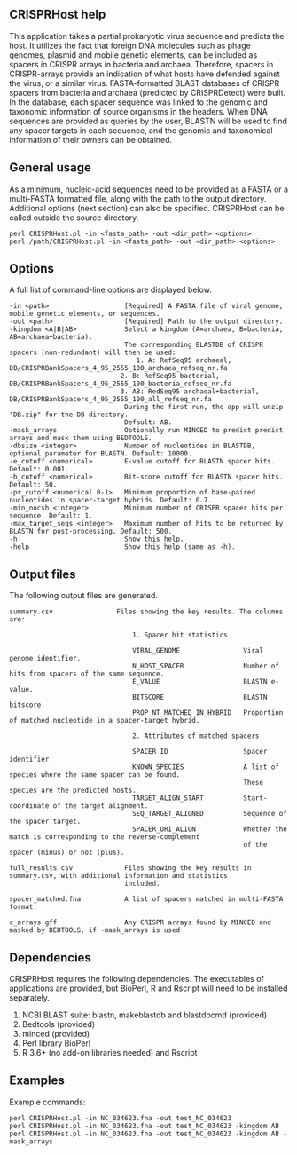 CRISPRHost help
---------------
This application takes a partial prokaryotic virus sequence and predicts the host. It utilizes the fact that foreign DNA molecules such as phage genomes, plasmid and mobile genetic elements, can be included as spacers in CRISPR arrays in bacteria and archaea. Therefore, spacers in CRISPR-arrays provide an indication of what hosts have defended against the virus, or a similar virus. FASTA-formatted BLAST databases of CRISPR spacers from bacteria and archaea (predicted by CRISPRDetect) were built. In the database, each spacer sequence was linked to the genomic and taxonomic information of source organisms in the headers. When DNA sequences are provided as queries by the user, BLASTN will be used to find any spacer targets in each sequence, and the genomic and taxonomical information of their owners can be obtained.

General usage
-------------
As a minimum, nucleic-acid sequences need to be provided as a FASTA or a multi-FASTA formatted file, along with the path to the output directory. Additional options (next section) can also be specified. CRISPRHost can be called outside the source directory.

	perl CRISPRHost.pl -in <fasta_path> -out <dir_path> <options>
	perl /path/CRISPRHost.pl -in <fasta_path> -out <dir_path> <options>

Options
-------
A full list of command-line options are displayed below. 

	-in <path>                   [Required] A FASTA file of viral genome, mobile genetic elements, or sequences.
	-out <path>                  [Required] Path to the output directory.
	-kingdom <A|B|AB>            Select a kingdom (A=archaea, B=bacteria, AB=archaea+bacteria). 
	                             The corresponding BLASTDB of CRISPR spacers (non-redundant) will then be used:
  	                                1. A: RefSeq95 archaeal, DB/CRISPRBankSpacers_4_95_2555_100_archaea_refseq_nr.fa
    	                        2. B: RefSeq95 bacterial, DB/CRISPRBankSpacers_4_95_2555_100_bacteria_refseq_nr.fa
      	                        3. AB: RedSeq95 archaeal+bacterial, DB/CRISPRBankSpacers_4_95_2555_100_all_refseq_nr.fa
  	                             During the first run, the app will unzip "DB.zip" for the DB directory.
  	                             Default: AB.
	-mask_arrays                 Optionally run MINCED to predict predict arrays and mask them using BEDTOOLS.
	-dbsize <integer>            Number of nucleotides in BLASTDB, optional parameter for BLASTN. Default: 10000.
	-e_cutoff <numerical>        E-value cutoff for BLASTN spacer hits. Default: 0.001.
	-b_cutoff <numerical>        Bit-score cutoff for BLASTN spacer hits. Default: 50.
	-pr_cutoff <numerical 0-1>   Minimum proportion of base-paired nucleotides in spacer-target hybrids. Default: 0.7.
	-min_nocsh <integer>         Minimum number of CRISPR spacer hits per sequence. Default: 1.
	-max_target_seqs <integer>   Maximum number of hits to be returned by BLASTN for post-processing. Default: 500.
	-h                           Show this help.
	-help                        Show this help (same as -h).      

Output files
------------
The following output files are generated.

	summary.csv                Files showing the key results. The columns are:

                                   1. Spacer hit statistics
                             
                                   VIRAL_GENOME                Viral genome identifier.
                                   N_HOST_SPACER               Number of hits from spacers of the same sequence.
                                   E_VALUE                     BLASTN e-value.
                                   BITSCORE                    BLASTN bitscore.
                                   PROP_NT_MATCHED_IN_HYBRID   Proportion of matched nucleotide in a spacer-target hybrid.
                                
                                   2. Attributes of matched spacers
                             
                                   SPACER_ID                   Spacer identifier.
                                   KNOWN_SPECIES               A list of species where the same spacer can be found. 
                                                               These species are the predicted hosts.
                                   TARGET_ALIGN_START          Start-coordinate of the target alignment.
                                   SEQ_TARGET_ALIGNED          Sequence of the spacer target.
                                   SPACER_ORI_ALIGN            Whether the match is corresponding to the reverse-complement 
                                                               of the spacer (minus) or not (plus). 
                                                     
	full_results.csv             Files showing the key results in summary.csv, with additional information and statistics
                                 included.
                             
	spacer_matched.fna           A list of spacers matched in multi-FASTA format.

	c_arrays.gff                 Any CRISPR arrays found by MINCED and masked by BEDTOOLS, if -mask_arrays is used                         

Dependencies
------------
CRISPRHost requires the following dependencies. The executables of applications are provided, but BioPerl, R and Rscript will need to be installed separately.

1. NCBI BLAST suite: blastn, makeblastdb and blastdbcmd (provided)
2. Bedtools (provided)
3. minced (provided)
4. Perl library BioPerl
5. R 3.6+ (no add-on libraries needed) and Rscript

Examples
--------
Example commands:

	perl CRISPRHost.pl -in NC_034623.fna -out test_NC_034623
	perl CRISPRHost.pl -in NC_034623.fna -out test_NC_034623 -kingdom AB
	perl CRISPRHost.pl -in NC_034623.fna -out test_NC_034623 -kingdom AB -mask_arrays
